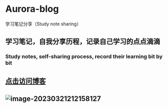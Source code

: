 # Aurora-blog
学习笔记分享（Study note sharing）

## 学习笔记，自我分享历程，记录自己学习的点点滴滴
### Study notes, self-sharing process, record their learning bit by bit

## [点击访问博客](blog.yimoorua.top)

## ![image-20230321212158127](https://yimoorua-img.oss-cn-chengdu.aliyuncs.com/md-imgs/image-20230321212158127.png)
